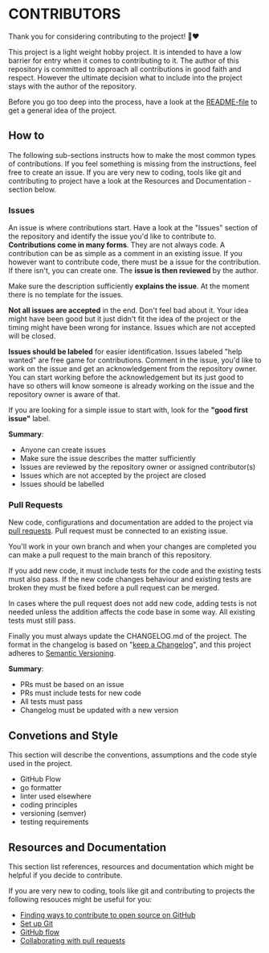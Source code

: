 # CONTRIBUTORS

Thank you for considering contributing to the project! 🎉❤️

This project is a light weight hobby project. It is intended to have a low barrier for entry when it comes to contributing to it. The author of this repository is committed to approach all contributions in good faith and respect. However the ultimate decision what to include into the project stays with the author of the repository.  

Before you go too deep into the process, have a look at the [README-file](https://github.com/hkionline/verso.cli) to get a general idea of the project.

## How to

The following sub-sections instructs how to make the most common types of contributions. If you feel something is missing from the instructions, feel free to create an issue. If you are very new to coding, tools like git and contributing to project have a look at the Resources and Documentation -section below.

### Issues

An issue is where contributions start. Have a look at the "Issues" section of the repository and identify the issue you'd like to contribute to. **Contributions come in many forms**. They are not always code. A contribution can be as simple as a comment in an existing issue. If you however want to contribute code, there must be a issue for the contribution. If there isn't, you can create one. The **issue is then reviewed** by the author.

Make sure the description sufficiently **explains the issue**. At the moment there is no template for the issues.

**Not all issues are accepted** in the end. Don't feel bad about it. Your idea might have been good but it just didn't fit the idea of the project or the timing might have been wrong for instance. Issues which are not accepted will be closed.

**Issues should be labeled** for easier identification.
Issues labeled "help wanted" are free game for contributions. Comment in the issue, you'd like to work on the issue and get an acknowledgement from the repository owner. You can start working before the acknowledgement but its just good to have so others will know someone is already working on the issue and the repository owner is aware of that.

If you are looking for a simple issue to start with, look for the **"good first issue"** label. 

**Summary**:
- Anyone can create issues
- Make sure the issue describes the matter sufficiently
- Issues are reviewed by the repository owner or assigned contributor(s)
- Issues which are not accepted by the project are closed
- Issues should be labelled

### Pull Requests

New code, configurations and documentation are added to the project via [pull requests](https://docs.github.com/en/pull-requests/collaborating-with-pull-requests/proposing-changes-to-your-work-with-pull-requests/creating-a-pull-request). Pull request must be connected to an existing issue.

You'll work in your own branch and when your changes are completed you can make a pull request to the main branch of this repository.

If you add new code, it must include tests for the code and the existing tests must also pass. If the new code changes behaviour and existing tests are broken they must be fixed before a pull request can be merged.

In cases where the pull request does not add new code, adding tests is not needed unless the addition affects the code base in some way. All existing tests must still pass.  

Finally you must always update the CHANGELOG.md of the project. The format in the changelog is based on "[keep a Changelog](https://keepachangelog.com/en/1.1.0/)",
and this project adheres to [Semantic Versioning](https://semver.org/spec/v2.0.0.html).

**Summary**:
- PRs must be based on an issue
- PRs must include tests for new code
- All tests must pass
- Changelog must be updated with a new version

## Convetions and Style

This section will describe the conventions, assumptions and the code style used in the project.

- GitHub Flow
- go formatter
- linter used elsewhere
- coding principles
- versioning (semver)
- testing requirements

## Resources and Documentation

This section list references, resources and documentation which might be helpful if you decide to contribute.

If you are very new to coding, tools like git and contributing to projects the following resouces might be useful for you:

- [Finding ways to contribute to open source on GitHub](https://docs.github.com/en/get-started/exploring-projects-on-github/finding-ways-to-contribute-to-open-source-on-github)
- [Set up Git](https://docs.github.com/en/get-started/git-basics/set-up-git)
- [GitHub flow](https://docs.github.com/en/get-started/using-github/github-flow)
- [Collaborating with pull requests](https://docs.github.com/en/github/collaborating-with-pull-requests)
